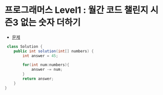 # 프로그래머스 Level1 : 월간 코드 챌린지 시즌3 없는 숫자 더하기


- [문제](https://programmers.co.kr/learn/courses/30/lessons/86051?language=java)

```java
 class Solution {
    public int solution(int[] numbers) {
        int answer = 45;
        
        for(int num:numbers){
            answer -= num;
        }
        return answer;
    }
}
```